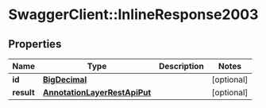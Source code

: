 # SwaggerClient::InlineResponse2003

## Properties
Name | Type | Description | Notes
------------ | ------------- | ------------- | -------------
**id** | [**BigDecimal**](BigDecimal.md) |  | [optional] 
**result** | [**AnnotationLayerRestApiPut**](AnnotationLayerRestApiPut.md) |  | [optional] 

